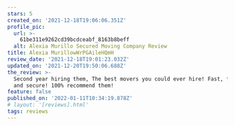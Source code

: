 ```yaml
---
stars: 5
created_on: '2021-12-18T19:06:06.351Z'
profile_pic:
  url: >-
    61be311e9262cd39bcdceabf_8163b8beff
  alt: Alexia Murillo Secured Moving Company Review
title: Alexia MurillowWrPGAileHQmH
review_date: '2021-12-18T19:01:23.032Z'
updated_on: '2021-12-20T19:50:06.688Z'
the_review: >-
  Second year hiring them, The best movers you could ever hire! Fast, friendly
  and secure! 100% recommend them!
feature: false
published_on: '2022-01-11T10:34:19.878Z'
# layout: '[reviews].html'
tags: reviews
---
```




